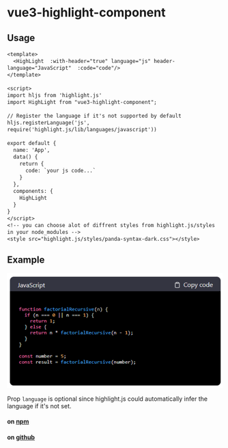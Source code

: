 # vue3-highlight-component


## Usage

```vue
<template>
  <HighLight  :with-header="true" language="js" header-language="JavaScript"  :code="code"/>
</template>

<script>
import hljs from 'highlight.js'
import HighLight from "vue3-highlight-component";

// Register the language if it's not supported by default
hljs.registerLanguage('js', require('highlight.js/lib/languages/javascript'))

export default {
  name: 'App',
  data() {
    return {
      code: `your js code...`
    }
  },
  components: {
    HighLight
  }
}
</script>
<!-- you can choose alot of diffrent styles from highlight.js/styles in your node_modules -->
<style src="highlight.js/styles/panda-syntax-dark.css"></style>
```

## Example
![img.png](example.png)

Prop `language` is optional since highlight.js could automatically infer the language if it's not set.


#### on [npm](https://www.npmjs.com/package/vue3-highlight-component?activeTab=readme)

#### on [github](https://github.com/eliahusatat/vue3-highlight-component)
